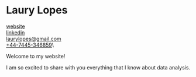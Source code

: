 # Laury Lopes
[website](https://laurylopes.github.io)\
[linkedin](https://www.linkedin.com/in/laury-lopes/)\
[laurylopes@gmail.com](laurylopes@gmail.com)\
[+44-7445-346859](tel:+447445346859)\

Welcome to my website! 

I am so excited to share with you everything that I know about data analysis. 

